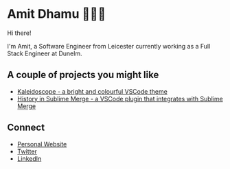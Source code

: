 # Amit Dhamu 👨🏽‍💻
Hi there!

I'm Amit, a Software Engineer from Leicester currently working as a Full Stack Engineer at Dunelm.

## A couple of projects you might like
- [Kaleidoscope - a bright and colourful VSCode theme](https://marketplace.visualstudio.com/items?itemName=adhamu.kaleidoscope)
- [History in Sublime Merge - a VSCode plugin that integrates with Sublime Merge](https://marketplace.visualstudio.com/items?itemName=adhamu.history-in-sublime-merge)

## Connect
- [Personal Website](https://amitd.co)
- [Twitter](https://twitter.com/adhamu)
- [LinkedIn](https://www.linkedin.com/pub/amit-dhamu/30/797/806)